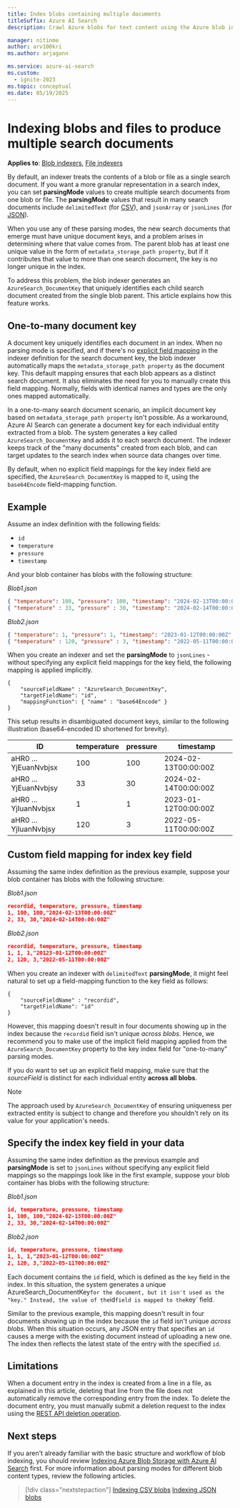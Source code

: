 ```yaml
---
title: Index blobs containing multiple documents
titleSuffix: Azure AI Search
description: Crawl Azure blobs for text content using the Azure blob indexer, where each blob might yield one or more search index documents.

manager: nitinme
author: arv100kri
ms.author: arjagann

ms.service: azure-ai-search
ms.custom:
  - ignite-2023
ms.topic: conceptual
ms.date: 05/19/2025
---
```


# Indexing blobs and files to produce multiple search documents

**Applies to**: [Blob indexers](search-howto-indexing-azure-blob-storage.md), [File indexers](search-file-storage-integration.md)

By default, an indexer treats the contents of a blob or file as a single search document. If you want a more granular representation in a search index, you can set **parsingMode** values to create multiple search documents from one blob or file. The **parsingMode** values that result in many search documents include `delimitedText` (for [CSV](search-howto-index-csv-blobs.md)), and `jsonArray` or `jsonLines` (for [JSON](search-howto-index-json-blobs.md)).

When you use any of these parsing modes, the new search documents that emerge must have unique document keys, and a problem arises in determining where that value comes from. The parent blob has at least one unique value in the form of `metadata_storage_path property`, but if it contributes that value to more than one search document, the key is no longer unique in the index.

To address this problem, the blob indexer generates an `AzureSearch_DocumentKey` that uniquely identifies each child search document created from the single blob parent. This article explains how this feature works.


## One-to-many document key

A document key uniquely identifies each document in an index. When no parsing mode is specified, and if there's no [explicit field mapping](search-indexer-field-mappings.md) in the indexer definition for the search document key, the blob indexer automatically maps the `metadata_storage_path property` as the document key. This default mapping ensures that each blob appears as a distinct search document. It also eliminates the need for you to manually create this field mapping. Normally, fields with identical names and types are the only ones mapped automatically.

In a one-to-many search document scenario, an implicit document key based on `metadata_storage_path property` isn't possible. As a workaround, Azure AI Search can generate a document key for each individual entity extracted from a blob. The system generates a key called `AzureSearch_DocumentKey` and adds it to each search document. The indexer keeps track of the "many documents" created from each blob, and can target updates to the search index when source data changes over time.

By default, when no explicit field mappings for the key index field are specified, the `AzureSearch_DocumentKey` is mapped to it, using the `base64Encode` field-mapping function.

## Example

Assume an index definition with the following fields:

+ `id`
+ `temperature`
+ `pressure`
+ `timestamp`

And your blob container has blobs with the following structure:

_Blob1.json_

```json
{ "temperature": 100, "pressure": 100, "timestamp": "2024-02-13T00:00:00Z" }
{ "temperature" : 33, "pressure" : 30, "timestamp": "2024-02-14T00:00:00Z" }
```

_Blob2.json_

```json
{ "temperature": 1, "pressure": 1, "timestamp": "2023-01-12T00:00:00Z" }
{ "temperature" : 120, "pressure" : 3, "timestamp": "2022-05-11T00:00:00Z" }
```

When you create an indexer and set the **parsingMode** to `jsonLines` - without specifying any explicit field mappings for the key field, the following mapping is applied implicitly.

```http
{
    "sourceFieldName" : "AzureSearch_DocumentKey",
    "targetFieldName": "id",
    "mappingFunction": { "name" : "base64Encode" }
}
```

This setup results in disambiguated document keys, similar to the following illustration (base64-encoded ID shortened for brevity).

| ID | temperature | pressure | timestamp |
|----|-------------|----------|-----------|
| aHR0 ... YjEuanNvbjsx | 100 | 100 | 2024-02-13T00:00:00Z |
| aHR0 ... YjEuanNvbjsy | 33 | 30 | 2024-02-14T00:00:00Z |
| aHR0 ... YjIuanNvbjsx | 1 | 1 | 2023-01-12T00:00:00Z |
| aHR0 ... YjIuanNvbjsy | 120 | 3 | 2022-05-11T00:00:00Z |

## Custom field mapping for index key field

Assuming the same index definition as the previous example, suppose your blob container has blobs with the following structure:

_Blob1.json_

```json
recordid, temperature, pressure, timestamp
1, 100, 100,"2024-02-13T00:00:00Z" 
2, 33, 30,"2024-02-14T00:00:00Z" 
```

_Blob2.json_

```json
recordid, temperature, pressure, timestamp
1, 1, 1,"20123-01-12T00:00:00Z" 
2, 120, 3,"2022-05-11T00:00:00Z" 
```

When you create an indexer with `delimitedText` **parsingMode**, it might feel natural to set up a field-mapping function to the key field as follows:

```http
{
    "sourceFieldName" : "recordid",
    "targetFieldName": "id"
}
```

However, this mapping doesn't result in four documents showing up in the index because the `recordid` field isn't unique _across blobs_. Hence, we recommend you to make use of the implicit field mapping applied from the `AzureSearch_DocumentKey` property to the key index field for "one-to-many" parsing modes.

If you do want to set up an explicit field mapping, make sure that the _sourceField_ is distinct for each individual entity **across all blobs**.

> [!NOTE]
> The approach used by `AzureSearch_DocumentKey` of ensuring uniqueness per extracted entity is subject to change and therefore you shouldn't rely on its value for your application's needs.

## Specify the index key field in your data

Assuming the same index definition as the previous example and **parsingMode** is set to `jsonLines` without specifying any explicit field mappings so the mappings look like in the first example, suppose your blob container has blobs with the following structure:

_Blob1.json_

```json
id, temperature, pressure, timestamp
1, 100, 100,"2024-02-13T00:00:00Z" 
2, 33, 30,"2024-02-14T00:00:00Z"
```

_Blob2.json_

```json
id, temperature, pressure, timestamp
1, 1, 1,"2023-01-12T00:00:00Z" 
2, 120, 3,"2022-05-11T00:00:00Z" 
```

Each document contains the `id` field, which is defined as the `key` field in the index. In this situation, the system generates a unique AzureSearch_DocumentKey` for the document, but it isn't used as the "key." Instead, the value of the `id` field is mapped to the `key` field.

Similar to the previous example, this mapping doesn't result in four documents showing up in the index because the `id` field isn't unique _across blobs_. When this situation occurs, any JSON entry that specifies an `id` causes a merge with the existing document instead of uploading a new one. The index then reflects the latest state of the entry with the specified `id`.

## Limitations

When a document entry in the index is created from a line in a file, as explained in this article, deleting that line from the file does not automatically remove the corresponding entry from the index. To delete the document entry, you must manually submit a deletion request to the index using the [REST API deletion operation](/rest/api/searchservice/addupdate-or-delete-documents).

## Next steps

If you aren't already familiar with the basic structure and workflow of blob indexing, you should review [Indexing Azure Blob Storage with Azure AI Search](search-howto-index-json-blobs.md) first. For more information about parsing modes for different blob content types, review the following articles.

> [!div class="nextstepaction"]
> [Indexing  CSV blobs](search-howto-index-csv-blobs.md)
> [Indexing JSON blobs](search-howto-index-json-blobs.md)
